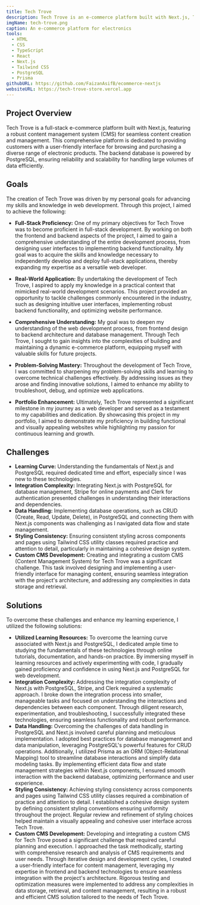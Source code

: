 ```yaml
---
title: Tech Trove
description: Tech Trove is an e-commerce platform built with Next.js, Tailwind CSS, and PostgreSQL, offering a diverse range of electronic gadgets and appliances, aiming to provide a seamless shopping experience for tech enthusiasts and casual buyers alike.
imgName: tech-trove.png
caption: An e-commerce platform for electronics
tools:
  - HTML
  - CSS
  - TypeScript
  - React
  - Next.js
  - Tailwind CSS
  - PostgreSQL
  - Prisma
githubURL: https://github.com/FaizanAsifB/ecommerce-nextjs
websiteURL: https://tech-trove-store.vercel.app
---
```


## Project Overview

Tech Trove is a full-stack e-commerce platform built with Next.js, featuring a robust content management system (CMS) for seamless content creation and management. This comprehensive platform is dedicated to providing customers with a user-friendly interface for browsing and purchasing a diverse range of electronic products. The backend database is powered by PostgreSQL, ensuring reliability and scalability for handling large volumes of data efficiently.

## Goals

The creation of Tech Trove was driven by my personal goals for advancing my skills and knowledge in web development. Through this project, I aimed to achieve the following:

- **Full-Stack Proficiency:** One of my primary objectives for Tech Trove was to become proficient in full-stack development. By working on both the frontend and backend aspects of the project, I aimed to gain a comprehensive understanding of the entire development process, from designing user interfaces to implementing backend functionality. My goal was to acquire the skills and knowledge necessary to independently develop and deploy full-stack applications, thereby expanding my expertise as a versatile web developer.

- **Real-World Application:** By undertaking the development of Tech Trove, I aspired to apply my knowledge in a practical context that mimicked real-world development scenarios. This project provided an opportunity to tackle challenges commonly encountered in the industry, such as designing intuitive user interfaces, implementing robust backend functionality, and optimizing website performance.

- **Comprehensive Understanding:** My goal was to deepen my understanding of the web development process, from frontend design to backend architecture and database management. Through Tech Trove, I sought to gain insights into the complexities of building and maintaining a dynamic e-commerce platform, equipping myself with valuable skills for future projects.

- **Problem-Solving Mastery:** Throughout the development of Tech Trove, I was committed to sharpening my problem-solving skills and learning to overcome technical challenges effectively. By addressing issues as they arose and finding innovative solutions, I aimed to enhance my ability to troubleshoot, debug, and optimize web applications.

- **Portfolio Enhancement:** Ultimately, Tech Trove represented a significant milestone in my journey as a web developer and served as a testament to my capabilities and dedication. By showcasing this project in my portfolio, I aimed to demonstrate my proficiency in building functional and visually appealing websites while highlighting my passion for continuous learning and growth.

## Challenges

- **Learning Curve:** Understanding the fundamentals of Next.js and PostgreSQL required dedicated time and effort, especially since I was new to these technologies.
- **Integration Complexity:** Integrating Next.js with PostgreSQL for database management, Stripe for online payments and Clerk for authentication presented challenges in understanding their interactions and dependencies.
- **Data Handling:** Implementing database operations, such as CRUD (Create, Read, Update, Delete), in PostgreSQL and connecting them with Next.js components was challenging as I navigated data flow and state management.
- **Styling Consistency:** Ensuring consistent styling across components and pages using Tailwind CSS utility classes required practice and attention to detail, particularly in maintaining a cohesive design system.
- **Custom CMS Development:** Creating and integrating a custom CMS (Content Management System) for Tech Trove was a significant challenge. This task involved designing and implementing a user-friendly interface for managing content, ensuring seamless integration with the project's architecture, and addressing any complexities in data storage and retrieval.

## Solutions

To overcome these challenges and enhance my learning experience, I utilized the following solutions:

- **Utilized Learning Resources:** To overcome the learning curve associated with Next.js and PostgreSQL, I dedicated ample time to studying the fundamentals of these technologies through online tutorials, documentation, and hands-on practice. By immersing myself in learning resources and actively experimenting with code, I gradually gained proficiency and confidence in using Next.js and PostgreSQL for web development.
- **Integration Complexity:** Addressing the integration complexity of Next.js with PostgreSQL, Stripe, and Clerk required a systematic approach. I broke down the integration process into smaller, manageable tasks and focused on understanding the interactions and dependencies between each component. Through diligent research, experimentation, and troubleshooting, I successfully integrated these technologies, ensuring seamless functionality and robust performance.
- **Data Handling:** Overcoming the challenges of data handling in PostgreSQL and Next.js involved careful planning and meticulous implementation. I adopted best practices for database management and data manipulation, leveraging PostgreSQL's powerful features for CRUD operations. Additionally, I utilized Prisma as an ORM (Object-Relational Mapping) tool to streamline database interactions and simplify data modeling tasks. By implementing efficient data flow and state management strategies within Next.js components, I ensured smooth interaction with the backend database, optimizing performance and user experience.
- **Styling Consistency:** Achieving styling consistency across components and pages using Tailwind CSS utility classes required a combination of practice and attention to detail. I established a cohesive design system by defining consistent styling conventions ensuring uniformity throughout the project. Regular review and refinement of styling choices helped maintain a visually appealing and cohesive user interface across Tech Trove.
- **Custom CMS Development:** Developing and integrating a custom CMS for Tech Trove posed a significant challenge that required careful planning and execution. I approached the task methodically, starting with comprehensive research and analysis of CMS requirements and user needs. Through iterative design and development cycles, I created a user-friendly interface for content management, leveraging my expertise in frontend and backend technologies to ensure seamless integration with the project's architecture. Rigorous testing and optimization measures were implemented to address any complexities in data storage, retrieval, and content management, resulting in a robust and efficient CMS solution tailored to the needs of Tech Trove.
